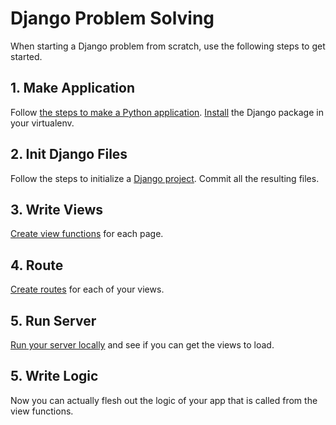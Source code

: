 # Django Problem Solving
When starting a Django problem from scratch, use the following steps to get started.

## 1. Make Application
Follow [the steps to make a Python application](py-app-structure.md).
[Install](pip.md) the Django package in your virtualenv.

## 2. Init Django Files
Follow the steps to initialize a [Django project](django-init.md).
Commit all the resulting files.

## 3. Write Views
[Create view functions](django-views.md) for each page.

## 4. Route
[Create routes](django-routes.md) for each of your views.

## 5. Run Server
[Run your server locally](django-serving-locally.md) and see if you can get the views to load.

## 5. Write Logic
Now you can actually flesh out the logic of your app that is called from the view functions.
